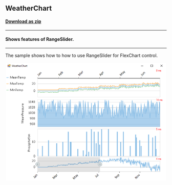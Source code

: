 ## WeatherChart
#### [Download as zip](https://grapecity.github.io/DownGit/#/home?url=https://github.com/GrapeCity/ComponentOne-WinForms-Samples/tree/master/NetFramework\FlexChart\CS\WeatherChart)
____
#### Shows features of RangeSlider.
____
The sample shows how to how to use RangeSlider for FlexChart control.

![screenshot](screenshot.PNG)
